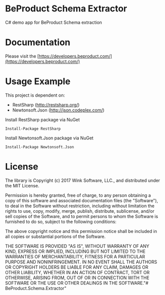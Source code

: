 # BeProduct Schema Extractor
C# demo app for BeProduct Schema extraction

# Documentation
Please visit the [https://developers.beproduct.com/](https://developers.beproduct.com/)

# Usage Example
This project is dependent on:
* RestSharp (http://restsharp.org/)
* Newtonsoft.Json (http://json.codeplex.com/)

Install RestSharp package via NuGet 

`Install-Package RestSharp`

Install Newtonsoft.Json package via NuGet 

`Install-Package Newtonsoft.Json`

# License
The library is Copyright (c) 2017 Wink Software, LLC., and distributed under the MIT License.

Permission is hereby granted, free of charge, to any person obtaining a copy of this software and associated documentation files (the "Software"), to deal in the Software without restriction, including without limitation the rights to use, copy, modify, merge, publish, distribute, sublicense, and/or sell copies of the Software, and to permit persons to whom the Software is furnished to do so, subject to the following conditions:

The above copyright notice and this permission notice shall be included in all copies or substantial portions of the Software.

THE SOFTWARE IS PROVIDED "AS IS", WITHOUT WARRANTY OF ANY KIND, EXPRESS OR IMPLIED, INCLUDING BUT NOT LIMITED TO THE WARRANTIES OF MERCHANTABILITY, FITNESS FOR A PARTICULAR PURPOSE AND NONINFRINGEMENT. IN NO EVENT SHALL THE AUTHORS OR COPYRIGHT HOLDERS BE LIABLE FOR ANY CLAIM, DAMAGES OR OTHER LIABILITY, WHETHER IN AN ACTION OF CONTRACT, TORT OR OTHERWISE, ARISING FROM, OUT OF OR IN CONNECTION WITH THE SOFTWARE OR THE USE OR OTHER DEALINGS IN THE SOFTWARE."# BeProduct.Schema.Extractor" 
